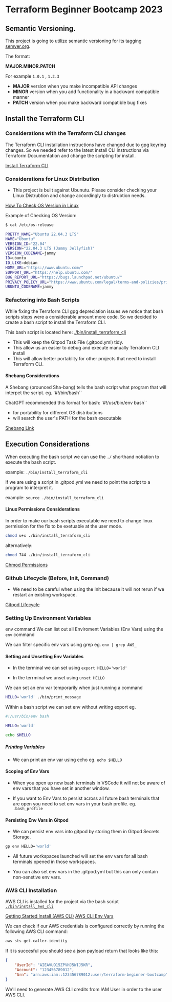 # Terraform Beginner Bootcamp 2023

## Semantic Versioning.

This project is going to utilize semantic versioning for its tagging [semver.org](https://semver.org/).

The format:

**MAJOR.MINOR.PATCH** 

For example `1.0.1` , `1.2.3`

- **MAJOR** version when you make incompatible API changes
- **MINOR** version when you add functionality in a backward compatible manner
- **PATCH** version when you make backward compatible bug fixes


## Install the Terraform CLI


### Considerations with the Terraform CLI changes
The Terraform CLI installation instructions have changed due to gpg keyring changes. So we needed refer to the latest install CLI instructions via Terraform Documentation and change the scripting for install.

[Install Terraform CLI](https://developer.hashicorp.com/terraform/tutorials/aws-get-started/install-cli)


### Considerations for Linux Distribution
- This project is built against Ubunutu. Please consider checking your Linux Distrubtion and change accordingly to distrubtion needs.

[How To Check OS Version in Linux](https://www.cyberciti.biz/faq/how-to-check-os-version-in-linux-command-line/)

Example of Checking OS Version:

```sh
$ cat /etc/os-release

PRETTY_NAME="Ubuntu 22.04.3 LTS"
NAME="Ubuntu"
VERSION_ID="22.04"
VERSION="22.04.3 LTS (Jammy Jellyfish)"
VERSION_CODENAME=jammy
ID=ubuntu
ID_LIKE=debian
HOME_URL="https://www.ubuntu.com/"
SUPPORT_URL="https://help.ubuntu.com/"
BUG_REPORT_URL="https://bugs.launchpad.net/ubuntu/"
PRIVACY_POLICY_URL="https://www.ubuntu.com/legal/terms-and-policies/privacy-policy"
UBUNTU_CODENAME=jammy

```


### Refactoring into Bash Scripts

While fixing the Terraform CLI gpg depreciation issues we notice that bash scripts steps were a considerable amount more code. So we decided to create a bash script to install the Terraform CLI.


This bash script is located here: [./bin/install_terraform_cli](.bin/install_terraform_cli)

- This will keep the Gitpod Task File (.gitpod.yml) tidy.
- This allow us an easier to debug and execute manually Terraform CLI install
- This will allow better portablity for other projects that need to install Terraform CLI.


#### Shebang Considerations

A Shebang (prounced Sha-bang) tells the bash script what program that will interpet the script. eg. `#!/bin/bash``

ChatGPT recommended this format for bash: `#!/usr/bin/env bash``

- for portability for different OS distributions
- will search the user's PATH for the bash executable


[Shebang Link](https://en.wikipedia.org/wiki/Shebang_(Unix))


## Execution Considerations
When executing the bash script we can use the `./` shorthand notiation to execute the bash script.

example:  `./bin/install_terraform_cli`

If we are using a script in .gitpod.yml we need to point the script to a program to interpret it.

example:  `source ./bin/install_terraform_cli`


#### Linux Permissions Considerations

In order to make our bash scripts executable we need to change linux permission for the fix to be exetuable at the user mode.

```sh
chmod u+x ./bin/install_terraform_cli
```
alternatively:

```sh
chmod 744 ./bin/install_terraform_cli
```

[Chmod Permissions](https://en.wikipedia.org/wiki/Chmod)

### Github Lifecycle (Before, Init, Command)


- We need to be careful when using the Init because it will not rerun if we restart an existing workspace.

[Gitpod Lifecycle](https://www.gitpod.io/docs/configure/workspaces/tasks)


### Setting Up Environment  Variables
env command
We can list out all Enviroment Variables (Env Vars) using the `env` command

We can filter specific env vars using grep eg. `env | grep AWS_`

#### Setting and Unsetting Env Variables

- In the terminal we can set using `export HELLO='world'`

- In the terrminal we unset using `unset HELLO`

We can set an env var temporarily when just running a command

```sh
HELLO='world' ./bin/print_message
```


Within a bash script we can set env without writing export eg.

```sh
#!/usr/bin/env bash

HELLO='world'

echo $HELLO
```


##### Printing Variables

- We can print an env var using echo eg. `echo $HELLO`

#### Scoping of Env Vars

- When you open up new bash terminals in VSCode it will not be aware of env vars that you have set in another window.

- If you want to Env Vars to persist across all future bash terminals that are open you need to set env vars in your bash profile. eg. `.bash_profile`

#### Persisting Env Vars in Gitpod

- We can persist env vars into gitpod by storing them in Gitpod Secrets Storage.

```sh
gp env HELLO='world'
```

- All future workspaces launched will set the env vars for all bash terminals opened in those workspaces.

- You can also set env vars in the .gitpod.yml but this can only contain non-senstive env vars.




### AWS CLI Installation

AWS CLI is installed for the project via the bash script [`./bin/install_aws_cli`](./bin/install_aws_cli)


[Getting Started Install (AWS CLI)](https://docs.aws.amazon.com/cli/latest/userguide/getting-started-install.html)
[AWS CLI Env Vars](https://docs.aws.amazon.com/cli/latest/userguide/cli-configure-envvars.html)

We can check if our AWS credentials is configured correctly by running the following AWS CLI command:
```sh
aws sts get-caller-identity
```

If it is succesful you should see a json payload return that looks like this:

```json
{
    "UserId": "AIEAVUO15ZPVHJ5WIJ5KR",
    "Account": "123456789012",
    "Arn": "arn:aws:iam::123456789012:user/terraform-beginner-bootcamp"
}
```

We'll need to generate AWS CLI credits from IAM User in order to the user AWS CLI.